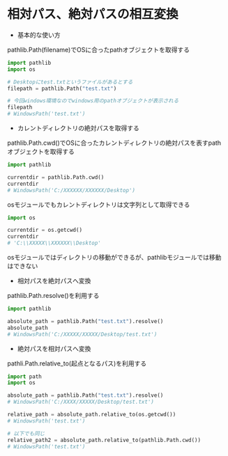 # 相対パス、絶対パスの相互変換  

- 基本的な使い方

pathlib.Path(filename)でOSに合ったpathオブジェクトを取得する

```python
import pathlib
import os

# Desktopにtest.txtというファイルがあるとする
filepath = pathlib.Path("test.txt")

# 今回windows環境なのでwindows用のpathオブジェクトが表示される
filepath
# WindowsPath('test.txt')
```

- カレントディレクトリの絶対パスを取得する

pathlib.Path.cwd()でOSに合ったカレントディレクトリの絶対パスを表すpathオブジェクトを取得する

```python
import pathlib

currentdir = pathlib.Path.cwd()
currentdir
# WindowsPath('C:/XXXXXX/XXXXXX/Desktop')
```

osモジュールでもカレントディレクトリは文字列として取得できる

```python
import os

currentdir = os.getcwd()
currentdir
# 'C:\\XXXXX\\XXXXXX\\Desktop'
```

osモジュールではディレクトリの移動ができるが、pathlibモジュールでは移動はできない

- 相対パスを絶対パスへ変換

pathlib.Path.resolve()を利用する
```python
import pathlib

absolute_path = pathlib.Path("test.txt").resolve()
absolute_path
# WindowsPath('C:/XXXXX/XXXXX/Desktop/test.txt')
```

- 絶対パスを相対パスへ変換

pathli.Path.relative_to(起点となるパス)を利用する

```python
import path
import os

absolute_path = pathlib.Path("test.txt").resolve()
# WindowsPath('C:/XXXX/XXXXX/Desktop/test.txt')

relative_path = absolute_path.relative_to(os.getcwd())
# WindowsPath('test.txt')

# 以下でも同じ
relative_path2 = absolute_path.relative_to(pathlib.Path.cwd())
# WindowsPath('test.txt')
```
